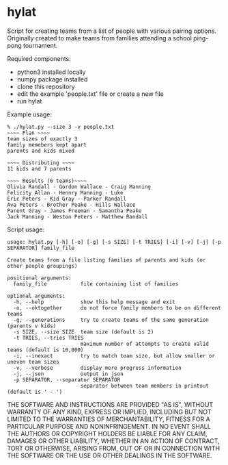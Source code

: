 # hylat
Script for creating teams from a list of people with various pairing options. Originally created to make teams from families attending a school ping-pong tournament.

Required components:
* python3 installed locally
* numpy package installed
* clone this repository 
* edit the example 'people.txt' file or create a new file
* run hylat

Example usage:
```
% ./hylat.py --size 3 -v people.txt
~~~~ Plan ~~~~
team sizes of exactly 3
family memebers kept apart
parents and kids mixed

~~~~ Distributing ~~~~
11 kids and 7 parents

~~~~ Results (6 teams)~~~~
Olivia Randall - Gordon Wallace - Craig Manning
Felicity Allan - Hennry Manning - Luke
Eric Peters - Kid Gray - Parker Randall
Ava Peters - Brother Peake - Hills Wallace
Parent Gray - James Freeman - Samantha Peake
Jack Manning - Weston Peters - Matthew Randall
```

Script usage:
```
usage: hylat.py [-h] [-o] [-g] [-s SIZE] [-t TRIES] [-i] [-v] [-j] [-p SEPARATOR] family_file

Create teams from a file listing families of parents and kids (or other people groupings)

positional arguments:
  family_file           file containing list of families

optional arguments:
  -h, --help            show this help message and exit
  -o, --oktogether      do not force family members to be on different teams
  -g, --generations     try to create teams of the same generation (parents v kids)
  -s SIZE, --size SIZE  team size (default is 2)
  -t TRIES, --tries TRIES
                        maximum number of attempts to create valid teams (default is 10,000)
  -i, --inexact         try to match team size, but allow smaller or uneven team sizes
  -v, --verbose         display more progress information
  -j, --json            output in json
  -p SEPARATOR, --separator SEPARATOR
                        separator between team members in printout (default is ' - ')
```

THE SOFTWARE AND INSTRUCTIONS ARE PROVIDED "AS IS", WITHOUT WARRANTY OF ANY KIND, EXPRESS OR IMPLIED, INCLUDING BUT NOT LIMITED TO THE WARRANTIES OF MERCHANTABILITY, FITNESS FOR A PARTICULAR PURPOSE AND NONINFRINGEMENT. IN NO EVENT SHALL THE AUTHORS OR COPYRIGHT HOLDERS BE LIABLE FOR ANY CLAIM, DAMAGES OR OTHER LIABILITY, WHETHER IN AN ACTION OF CONTRACT, TORT OR OTHERWISE, ARISING FROM, OUT OF OR IN CONNECTION WITH THE SOFTWARE OR THE USE OR OTHER DEALINGS IN THE SOFTWARE.
